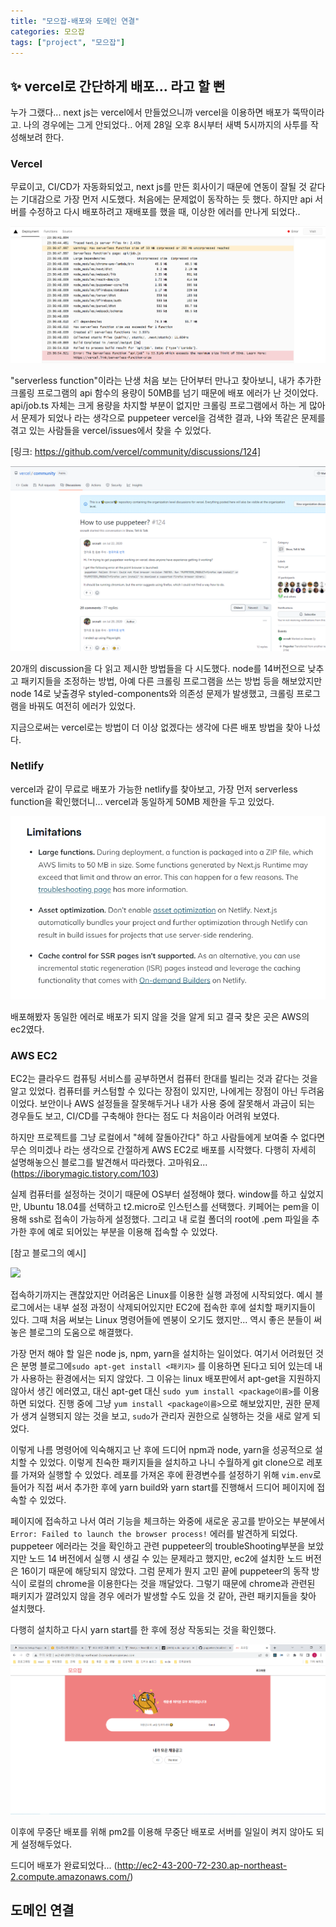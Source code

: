 ```yaml
---
title: "모으잡-배포와 도메인 연결"
categories: 모으잡
tags: ["project", "모으잡"]
---
```




## ✨ vercel로 간단하게 배포... 라고 할 뻔

누가 그랬다... next js는 vercel에서 만들었으니까 vercel을 이용하면 배포가 뚝딱이라고. 나의 경우에는 그게 안되었다.. 어제 28일 오후 8시부터 새벽 5시까지의 사투를 작성해보려 한다.



### Vercel

무료이고, CI/CD가 자동화되었고, next js를 만든 회사이기 때문에 연동이 잘될 것 같다는 기대감으로 가장 먼저 시도했다. 처음에는 문제없이 동작하는 듯 했다. 하지만 api 서버를 수정하고 다시 배포하려고 재배포를 했을 때, 이상한 에러를 만나게 되었다..

<img src="/assets/img/2022-11-27-프로토타입 제작기/serverless function.PNG" width="800"/>



"serverless function"이라는 난생 처음 보는 단어부터 만나고 찾아보니, 내가 추가한 크롤링 프로그램의 api 함수의 용량이 50MB를 넘기 때문에 배포 에러가 난 것이었다. api/job.ts 자체는 크게 용량을 차지할 부분이 없지만 크롤링 프로그램에서 하는 게 많아서 문제가 되었나 라는 생각으로 puppeteer vercel을 검색한 결과, 나와 똑같은 문제를 겪고 있는 사람들을 vercel/issues에서 찾을 수 있었다. 

[링크: https://github.com/vercel/community/discussions/124]

<img src="/assets/img/2022-11-27-프로토타입 제작기/image-20221130014604135.png"/>



 20개의 discussion을 다 읽고 제시한 방법들을 다 시도했다. node를 14버전으로 낮추고 패키지들을 조정하는 방법, 아예 다른 크롤링 프로그램을 쓰는 방법 등을 해보았지만 node 14로 낮출경우 styled-components와 의존성 문제가 발생했고, 크롤링 프로그램을 바꿔도 여전히 에러가 있었다. 

지금으로써는 vercel로는 방법이 더 이상 없겠다는 생각에 다른 배포 방법을 찾아 나섰다.



### Netlify

vercel과 같이 무료로 배포가 가능한 netlify를 찾아보고, 가장 먼저 serverless function을 확인했더니... vercel과 동일하게 50MB 제한을 두고 있었다. 

<img src="/assets/img/2022-11-27-프로토타입 제작기/image-20221130015432011.png"/>



배포해봤자 동일한 에러로 배포가 되지 않을 것을 알게 되고 결국 찾은 곳은 AWS의 ec2였다.



### AWS EC2

EC2는 클라우드 컴퓨팅 서비스를 공부하면서 컴퓨터 한대를 빌리는 것과 같다는 것을 알고 있었다. 컴퓨터를 커스텀할 수 있다는 장점이 있지만, 나에게는 장점이 아닌 두려움이었다. 보안이나 AWS 설정들을 잘못해두거나 내가 사용 중에 잘못해서 과금이 되는 경우들도 보고, CI/CD를 구축해야 한다는 점도 다 처음이라 어려워 보였다. 

하지만 프로젝트를 그냥 로컬에서 "헤헤 잘돌아간다" 하고 사람들에게 보여줄 수 없다면 무슨 의미겠나 라는 생각으로 간절하게 AWS EC2로 배포를 시작했다. 다행히 자세히 설명해놓으신 블로그를 발견해서 따라했다. 고마워요... (https://iborymagic.tistory.com/103) 

실제 컴퓨터를 설정하는 것이기 때문에 OS부터 설정해야 했다. window를 하고 싶었지만, Ubuntu 18.04를 선택하고 t2.micro로 인스턴스를 선택했다. 키페어는 pem을 이용해 ssh로 접속이 가능하게 설정했다. 그리고 내 로컬 폴더의 root에 .pem 파일을 추가한 후에 예로 되어있는 부분을 이용해 접속할 수 있었다.   



[참고 블로그의 예시]

<img src="https://blog.kakaocdn.net/dn/oQQ9A/btrg3qH1dZC/7hoFcpqi69UBR9LGRqhk2K/img.png"/>



접속하기까지는 괜찮았지만 어려움은 Linux를 이용한 실행 과정에 시작되었다. 예시 블로그에서는 내부 설정 과정이 삭제되어있지만 EC2에 접속한 후에 설치할 패키지들이 있다. 그때 처음 써보는 Linux 명령어들에 멘붕이 오기도 했지만... 역시 좋은 분들이 써놓은 블로그의 도움으로 해결했다.

가장 먼저 해야 할 일은 node js, npm, yarn을 설치하는 일이었다. 여기서 어려웠던 것은 분명 블로그에`sudo apt-get install <패키지>` 를 이용하면 된다고 되어 있는데 내가 사용하는 환경에서는 되지 않았다. 그 이유는 linux 배포판에서 apt-get을 지원하지 않아서 생긴 에러였고, 대신 apt-get 대신 `sudo yum install <package이름>`를 이용하면 되었다. 진행 중에 그냥 `yum install <package이름>`으로 해보았지만, 권한 문제가 생겨 실행되지 않는 것을 보고, `sudo`가 관리자 권한으로 실행하는 것을 새로 알게 되었다.

이렇게 나름 명령어에 익숙해지고 난 후에 드디어 npm과 node, yarn을 성공적으로 설치할 수 있었다. 이렇게 친숙한 패키지들을 설치하고 나니 수월하게 git clone으로 레포를 가져와 실행할 수 있었다. 레포를 가져온 후에 환경변수를 설정하기 위해 `vim.env`로 들어가 직접 써서 추가한 후에 yarn build와 yarn start를 진행해서 드디어 페이지에 접속할 수 있었다.

페이지에 접속하고 나서 여러 기능을 체크하는 와중에 새로운 공고를 받아오는 부분에서 `Error: Failed to launch the browser process!` 에러를 발견하게 되었다. puppeteer 에러라는 것을 확인하고 관련 puppeteer의 troubleShooting부분을 보았지만 노드 14 버전에서 실행 시 생길 수 있는 문제라고 했지만, ec2에 설치한 노드 버전은 16이기 때문에 해당되지 않았다. 그럼 문제가 뭔지 고민 끝에 puppeteer의 동작 방식이 로컬의 chrome을 이용한다는 것을 깨달았다. 그렇기 때문에 chrome과 관련된 패키지가 깔려있지 않을 경우 에러가 발생할 수도 있을 것 같아, 관련 패키지들을 찾아 설치했다. 

[How to Setup Puppeteer In CentOS 7]: https://frugalisminds.com/how-to-setup-puppeteer-in-centos-7/



다행히 설치하고 다시 yarn start를 한 후에 정상 작동되는 것을 확인했다.

<img src="/assets/img/2022-11-27-프로토타입 제작기/image-20221130022847968.png"/>



이후에 무중단 배포를 위해 pm2를 이용해 무중단 배포로 서버를 일일이 켜지 않아도 되게 설정해두었다.

드디어 배포가 완료되었다... (http://ec2-43-200-72-230.ap-northeast-2.compute.amazonaws.com/)



## 도메인 연결